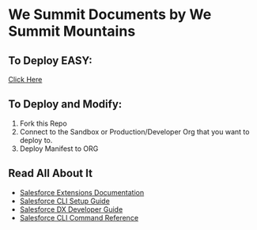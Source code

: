 # We Summit Documents by We Summit Mountains

## To Deploy EASY:
[Click Here](https://githubsfdeploy.herokuapp.com?owner=shadradson&repo=WSM-We-Summit-Documents&ref=main)


## To Deploy and Modify:
1. Fork this Repo
2. Connect to the Sandbox or Production/Developer Org that you want to deploy to.
3. Deploy Manifest to ORG

## Read All About It
- [Salesforce Extensions Documentation](https://developer.salesforce.com/tools/vscode/)
- [Salesforce CLI Setup Guide](https://developer.salesforce.com/docs/atlas.en-us.sfdx_setup.meta/sfdx_setup/sfdx_setup_intro.htm)
- [Salesforce DX Developer Guide](https://developer.salesforce.com/docs/atlas.en-us.sfdx_dev.meta/sfdx_dev/sfdx_dev_intro.htm)
- [Salesforce CLI Command Reference](https://developer.salesforce.com/docs/atlas.en-us.sfdx_cli_reference.meta/sfdx_cli_reference/cli_reference.htm)
